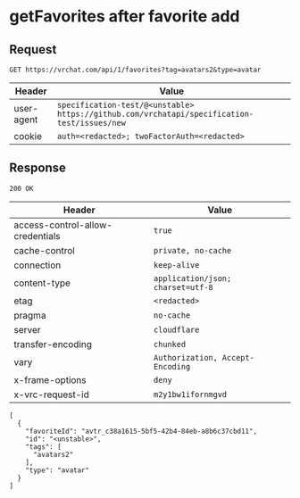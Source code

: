 # getFavorites after favorite add

## Request
`GET https://vrchat.com/api/1/favorites?tag=avatars2&type=avatar`

| Header | Value |
| ------ | ----- |
| user-agent | `specification-test/@<unstable> https://github.com/vrchatapi/specification-test/issues/new` |
| cookie | `auth=<redacted>; twoFactorAuth=<redacted>` |


## Response
`200 OK`

| Header | Value |
| ------ | ----- |
| access-control-allow-credentials | `true` |
| cache-control | `private, no-cache` |
| connection | `keep-alive` |
| content-type | `application/json; charset=utf-8` |
| etag | `<redacted>` |
| pragma | `no-cache` |
| server | `cloudflare` |
| transfer-encoding | `chunked` |
| vary | `Authorization, Accept-Encoding` |
| x-frame-options | `deny` |
| x-vrc-request-id | `m2y1bw1ifornmgvd` |

```jsonc
[
  {
    "favoriteId": "avtr_c38a1615-5bf5-42b4-84eb-a8b6c37cbd11",
    "id": "<unstable>",
    "tags": [
      "avatars2"
    ],
    "type": "avatar"
  }
]
```
